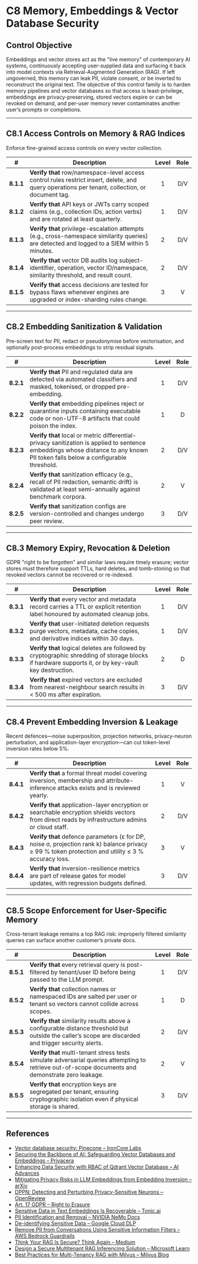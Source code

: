 # C8 Memory, Embeddings & Vector Database Security

## Control Objective

Embeddings and vector stores act as the "live memory" of contemporary AI systems, continuously accepting user-supplied data and surfacing it back into model contexts via Retrieval-Augmented Generation (RAG). If left ungoverned, this memory can leak PII, violate consent, or be inverted to reconstruct the original text. The objective of this control family is to harden memory pipelines and vector databases so that access is least-privilege, embeddings are privacy-preserving, stored vectors expire or can be revoked on demand, and per-user memory never contaminates another user’s prompts or completions.

---

## C8.1 Access Controls on Memory & RAG Indices

Enforce fine-grained access controls on every vector collection.

| # | Description | Level | Role |
|:--------:|---------------------------------------------------------------------------------------------------------------------|:---:|:---:|
| **8.1.1** | **Verify that** row/namespace-level access control rules restrict insert, delete, and query operations per tenant, collection, or document tag. | 1 | D/V |
| **8.1.2** | **Verify that** API keys or JWTs carry scoped claims (e.g., collection IDs, action verbs) and are rotated at least quarterly. | 1 | D/V |
| **8.1.3** | **Verify that** privilege-escalation attempts (e.g., cross-namespace similarity queries) are detected and logged to a SIEM within 5 minutes. | 2 | D/V |
| **8.1.4** | **Verify that** vector DB audits log subject-identifier, operation, vector ID/namespace, similarity threshold, and result count. | 2 | D/V |
| **8.1.5** | **Verify that** access decisions are tested for bypass flaws whenever engines are upgraded or index-sharding rules change. | 3 | V |

---

## C8.2 Embedding Sanitization & Validation

Pre-screen text for PII, redact or pseudonymise before vectorisation, and optionally post-process embeddings to strip residual signals.

| # | Description | Level | Role |
|:--------:|---------------------------------------------------------------------------------------------------------------------|:---:|:---:|
| **8.2.1** | **Verify that** PII and regulated data are detected via automated classifiers and masked, tokenised, or dropped pre-embedding. | 1 | D/V |
| **8.2.2** | **Verify that** embedding pipelines reject or quarantine inputs containing executable code or non-UTF-8 artifacts that could poison the index. | 1 | D |
| **8.2.3** | **Verify that** local or metric differential-privacy sanitization is applied to sentence embeddings whose distance to any known PII token falls below a configurable threshold. | 2 | D/V |
| **8.2.4** | **Verify that** sanitization efficacy (e.g., recall of PII redaction, semantic drift) is validated at least semi-annually against benchmark corpora. | 2 | V |
| **8.2.5** | **Verify that** sanitization configs are version-controlled and changes undergo peer review. | 3 | D/V |

---

## C8.3 Memory Expiry, Revocation & Deletion

GDPR "right to be forgotten" and similar laws require timely erasure; vector stores must therefore support TTLs, hard deletes, and tomb-stoning so that revoked vectors cannot be recovered or re-indexed.

| # | Description | Level | Role |
|:--------:|---------------------------------------------------------------------------------------------------------------------|:---:|:---:|
| **8.3.1** | **Verify that** every vector and metadata record carries a TTL or explicit retention label honoured by automated cleanup jobs. | 1 | D/V |
| **8.3.2** | **Verify that** user-initiated deletion requests purge vectors, metadata, cache copies, and derivative indices within 30 days. | 1 | D/V |
| **8.3.3** | **Verify that** logical deletes are followed by cryptographic shredding of storage blocks if hardware supports it, or by key-vault key destruction. | 2 | D |
| **8.3.4** | **Verify that** expired vectors are excluded from nearest-neighbour search results in < 500 ms after expiration. | 3 | D/V |

---

## C8.4 Prevent Embedding Inversion & Leakage

Recent defences—noise superposition, projection networks, privacy-neuron perturbation, and application-layer encryption—can cut token-level inversion rates below 5%.

| # | Description | Level | Role |
|:--------:|---------------------------------------------------------------------------------------------------------------------|:---:|:---:|
| **8.4.1** | **Verify that** a formal threat model covering inversion, membership and attribute-inference attacks exists and is reviewed yearly. | 1 | V |
| **8.4.2** | **Verify that** application-layer encryption or searchable encryption shields vectors from direct reads by infrastructure admins or cloud staff. | 2 | D/V |
| **8.4.3** | **Verify that** defence parameters (ε for DP, noise σ, projection rank k) balance privacy ≥ 99 % token protection and utility ≤ 3 % accuracy loss. | 3 | V |
| **8.4.4** | **Verify that** inversion-resilience metrics are part of release gates for model updates, with regression budgets defined. | 3 | D/V |

---

## C8.5 Scope Enforcement for User-Specific Memory

Cross-tenant leakage remains a top RAG risk: improperly filtered similarity queries can surface another customer’s private docs.

| # | Description | Level | Role |
|:--------:|---------------------------------------------------------------------------------------------------------------------|:---:|:---:|
| **8.5.1** | **Verify that** every retrieval query is post-filtered by tenant/user ID before being passed to the LLM prompt. | 1 | D/V |
| **8.5.2** | **Verify that** collection names or namespaced IDs are salted per user or tenant so vectors cannot collide across scopes. | 1 | D |
| **8.5.3** | **Verify that** similarity results above a configurable distance threshold but outside the caller’s scope are discarded and trigger security alerts. | 2 | D/V |
| **8.5.4** | **Verify that** multi-tenant stress tests simulate adversarial queries attempting to retrieve out-of-scope documents and demonstrate zero leakage. | 2 | V |
| **8.5.5** | **Verify that** encryption keys are segregated per tenant, ensuring cryptographic isolation even if physical storage is shared. | 3 | D/V |

---

## References

* [Vector database security: Pinecone – IronCore Labs](https://ironcorelabs.com/vectordbs/pinecone-security/)
* [Securing the Backbone of AI: Safeguarding Vector Databases and Embeddings – Privacera](https://privacera.com/blog/securing-the-backbone-of-ai-safeguarding-vector-databases-and-embeddings/)
* [Enhancing Data Security with RBAC of Qdrant Vector Database – AI Advances](https://ai.gopubby.com/enhancing-data-security-with-role-based-access-control-of-qdrant-vector-database-3878769bec83)
* [Mitigating Privacy Risks in LLM Embeddings from Embedding Inversion – arXiv](https://arxiv.org/html/2411.05034v1)
* [DPPN: Detecting and Perturbing Privacy-Sensitive Neurons – OpenReview](https://openreview.net/forum?id=DF5TVzpTW0)
* [Art. 17 GDPR – Right to Erasure](https://gdpr-info.eu/art-17-gdpr/)
* [Sensitive Data in Text Embeddings Is Recoverable – Tonic.ai](https://www.tonic.ai/blog/sensitive-data-in-text-embeddings-is-recoverable)
* [PII Identification and Removal – NVIDIA NeMo Docs](https://docs.nvidia.com/nemo-framework/user-guide/latest/datacuration/personalidentifiableinformationidentificationandremoval.html)
* [De-identifying Sensitive Data – Google Cloud DLP](https://cloud.google.com/sensitive-data-protection/docs/deidentify-sensitive-data)
* [Remove PII from Conversations Using Sensitive Information Filters – AWS Bedrock Guardrails](https://docs.aws.amazon.com/bedrock/latest/userguide/guardrails-sensitive-filters.html)
* [Think Your RAG Is Secure? Think Again – Medium](https://medium.com/%40vijay.poudel1/think-your-rag-is-secure-think-again-heres-how-to-actually-lock-it-down-c4c30e3864e7)
* [Design a Secure Multitenant RAG Inferencing Solution – Microsoft Learn](https://learn.microsoft.com/en-us/azure/architecture/ai-ml/guide/secure-multitenant-rag)
* [Best Practices for Multi-Tenancy RAG with Milvus – Milvus Blog](https://milvus.io/blog/build-multi-tenancy-rag-with-milvus-best-practices-part-one.md)
